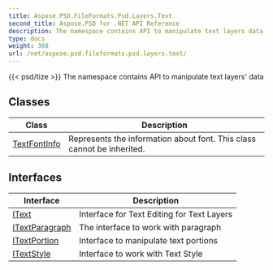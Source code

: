 ```yaml
---
title: Aspose.PSD.FileFormats.Psd.Layers.Text
second_title: Aspose.PSD for .NET API Reference
description: The namespace contains API to manipulate text layers data
type: docs
weight: 360
url: /net/aspose.psd.fileformats.psd.layers.text/
---
```

{{< psd/tize >}}
The namespace contains API to manipulate text layers' data

## Classes

| Class | Description |
| --- | --- |
| [TextFontInfo](./textfontinfo/) | Represents the information about font. This class cannot be inherited. |
## Interfaces

| Interface | Description |
| --- | --- |
| [IText](./itext/) | Interface for Text Editing for Text Layers |
| [ITextParagraph](./itextparagraph/) | The interface to work with paragraph |
| [ITextPortion](./itextportion/) | Interface to manipulate text portions |
| [ITextStyle](./itextstyle/) | Interface to work with Text Style |


